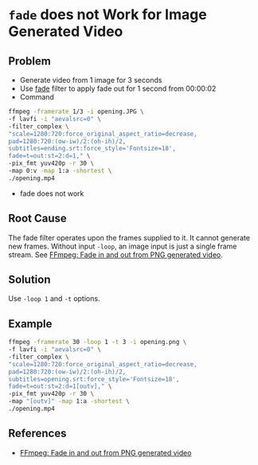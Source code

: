 # `fade` does not Work for Image Generated Video

## Problem
* Generate video from 1 image for 3 seconds
* Use [fade](https://ffmpeg.org/ffmpeg-filters.html#fade) filter to apply fade out for 1 second from 00:00:02
* Command

```bash
ffmpeg -framerate 1/3 -i opening.JPG \
-f lavfi -i "aevalsrc=0" \
-filter_complex \
"scale=1280:720:force_original_aspect_ratio=decrease,
pad=1280:720:(ow-iw)/2:(oh-ih)/2,
subtitles=ending.srt:force_style='Fontsize=18',
fade=t=out:st=2:d=1," \
-pix_fmt yuv420p -r 30 \
-map 0:v -map 1:a -shortest \
./opening.mp4
``` 

* fade does not work

## Root Cause
The fade filter operates upon the frames supplied to it.
It cannot generate new frames.
Without input `-loop`, an image input is just a single frame stream.
See [FFmpeg: Fade in and out from PNG generated video](https://superuser.com/questions/1810004/ffmpeg-fade-in-and-out-from-png-generated-video).

## Solution
Use `-loop 1` and `-t` options.

## Example

```bash
ffmpeg -framerate 30 -loop 1 -t 3 -i opening.png \
-f lavfi -i "aevalsrc=0" \
-filter_complex \
"scale=1280:720:force_original_aspect_ratio=decrease,
pad=1280:720:(ow-iw)/2:(oh-ih)/2,
subtitles=opening.srt:force_style='Fontsize=18',
fade=t=out:st=2:d=1[outv]," \
-pix_fmt yuv420p -r 30 \
-map "[outv]" -map 1:a -shortest \
./opening.mp4
```

## References
* [FFmpeg: Fade in and out from PNG generated video](https://superuser.com/questions/1810004/ffmpeg-fade-in-and-out-from-png-generated-video)
